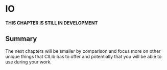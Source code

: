 # IO

**THIS CHAPTER IS STILL IN DEVELOPMENT**

## Summary

The next chapters will be smaller by comparison and focus more on other unique things that CILib has to offer
and potentially that you will be able to use during your work.

